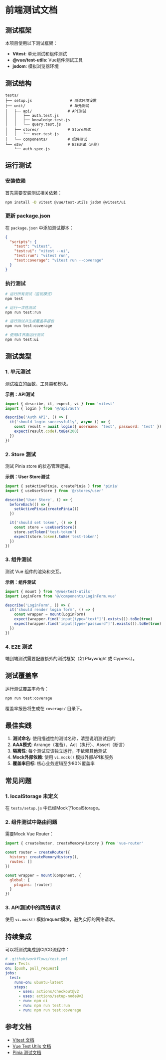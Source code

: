# 前端测试文档

## 测试框架

本项目使用以下测试框架：

- **Vitest**: 单元测试和组件测试
- **@vue/test-utils**: Vue组件测试工具
- **jsdom**: 模拟浏览器环境

## 测试结构

```
tests/
├── setup.js                 # 测试环境设置
├── unit/                    # 单元测试
│   ├── api/                # API测试
│   │   ├── auth.test.js
│   │   ├── knowledge.test.js
│   │   └── query.test.js
│   ├── stores/             # Store测试
│   │   └── user.test.js
│   └── components/         # 组件测试
└── e2e/                    # E2E测试（示例）
    └── auth.spec.js
```

## 运行测试

### 安装依赖

首先需要安装测试相关依赖：

```bash
npm install -D vitest @vue/test-utils jsdom @vitest/ui
```

### 更新 package.json

在 `package.json` 中添加测试脚本：

```json
{
  "scripts": {
    "test": "vitest",
    "test:ui": "vitest --ui",
    "test:run": "vitest run",
    "test:coverage": "vitest run --coverage"
  }
}
```

### 执行测试

```bash
# 运行所有测试（监视模式）
npm test

# 运行一次性测试
npm run test:run

# 运行测试并生成覆盖率报告
npm run test:coverage

# 使用UI界面运行测试
npm run test:ui
```

## 测试类型

### 1. 单元测试

测试独立的函数、工具类和模块。

**示例：API测试**
```javascript
import { describe, it, expect, vi } from 'vitest'
import { login } from '@/api/auth'

describe('Auth API', () => {
  it('should login successfully', async () => {
    const result = await login({ username: 'test', password: 'test' })
    expect(result.code).toBe(200)
  })
})
```

### 2. Store 测试

测试 Pinia store 的状态管理逻辑。

**示例：User Store测试**
```javascript
import { setActivePinia, createPinia } from 'pinia'
import { useUserStore } from '@/stores/user'

describe('User Store', () => {
  beforeEach(() => {
    setActivePinia(createPinia())
  })

  it('should set token', () => {
    const store = useUserStore()
    store.setToken('test-token')
    expect(store.token).toBe('test-token')
  })
})
```

### 3. 组件测试

测试 Vue 组件的渲染和交互。

**示例：组件测试**
```javascript
import { mount } from '@vue/test-utils'
import LoginForm from '@/components/LoginForm.vue'

describe('LoginForm', () => {
  it('should render login form', () => {
    const wrapper = mount(LoginForm)
    expect(wrapper.find('input[type="text"]').exists()).toBe(true)
    expect(wrapper.find('input[type="password"]').exists()).toBe(true)
  })
})
```

### 4. E2E 测试

端到端测试需要配置额外的测试框架（如 Playwright 或 Cypress）。

## 测试覆盖率

运行测试覆盖率命令：

```bash
npm run test:coverage
```

覆盖率报告将生成在 `coverage/` 目录下。

## 最佳实践

1. **测试命名**: 使用描述性的测试名称，清楚说明测试目的
2. **AAA模式**: Arrange（准备）、Act（执行）、Assert（断言）
3. **隔离性**: 每个测试应该独立运行，不依赖其他测试
4. **Mock外部依赖**: 使用 `vi.mock()` 模拟外部API和服务
5. **覆盖率目标**: 核心业务逻辑至少80%覆盖率

## 常见问题

### 1. localStorage 未定义

在 `tests/setup.js` 中已经Mock了localStorage。

### 2. 组件测试中路由问题

需要Mock Vue Router：

```javascript
import { createRouter, createMemoryHistory } from 'vue-router'

const router = createRouter({
  history: createMemoryHistory(),
  routes: []
})

const wrapper = mount(Component, {
  global: {
    plugins: [router]
  }
})
```

### 3. API测试中的网络请求

使用 `vi.mock()` 模拟request模块，避免实际的网络请求。

## 持续集成

可以将测试集成到CI/CD流程中：

```yaml
# .github/workflows/test.yml
name: Tests
on: [push, pull_request]
jobs:
  test:
    runs-on: ubuntu-latest
    steps:
      - uses: actions/checkout@v2
      - uses: actions/setup-node@v2
      - run: npm ci
      - run: npm run test:run
      - run: npm run test:coverage
```

## 参考文档

- [Vitest 文档](https://vitest.dev/)
- [Vue Test Utils 文档](https://test-utils.vuejs.org/)
- [Pinia 测试文档](https://pinia.vuejs.org/cookbook/testing.html)

